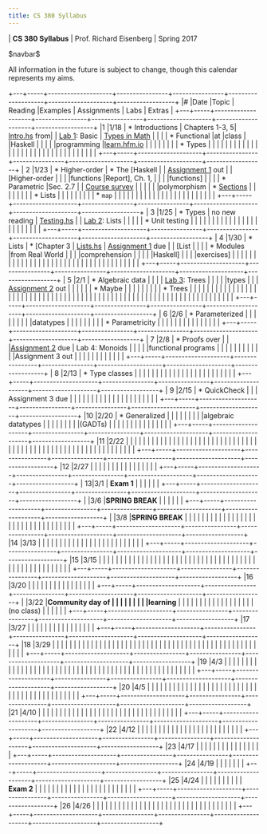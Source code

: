 ```yaml
---
title: CS 380 Syllabus
---
```


<div id="header">

| **CS 380 Syllabus**
| Prof. Richard Eisenberg
| Spring 2017

</div>

\$navbar\$

All information in the future is subject to change, though this calendar
represents my aims.

+---+-----+--------------------+----------------+----------------+--------------------+--------------------+------------------+
|\# |Date |Topic               | Reading        |Examples        |  Assignments       |   Labs             |  Extras          |
+---+-----+--------------------+----------------+----------------+--------------------+--------------------+------------------+
|1  |1/18 | * Introductions    | Chapters 1-3, 5| [Intro.hs] from|                    |  [Lab 1]\: Basic   | [Types in Math]  |
|   |     | * Functional       |at              |class           |                    |Haskell             |                  |
|   |     |programming         |[learn.hfm.io]  |                |                    |                    |                  |
|   |     | * Types            |                |                |                    |                    |                  |
|   |     |                    |                |                |                    |                    |                  |
|   |     |                    |                |                |                    |                    |                  |
|   |     |                    |                |                |                    |                    |                  |
+---+-----+--------------------+----------------+----------------+--------------------+--------------------+------------------+
| 2 |1/23 | * Higher-order     | * The [Haskell |                | [Assignment 1] out |                    | [Higher-order    |
|   |     |functions           |Report], Ch. 1, |                |                    |                    |functions]        |
|   |     | * Parametric       |Sec. 2.7        |                | [Course survey]    |                    |                  |
|   |     |polymorphism        | * [Sections]   |                |                    |                    |                  |
|   |     | * Lists            |                |                |                    |                    |                  |
|   |     | * `map`            |                |                |                    |                    |                  |
|   |     |                    |                |                |                    |                    |                  |
|   |     |                    |                |                |                    |                    |                  |
+---+-----+--------------------+----------------+----------------+--------------------+--------------------+------------------+
| 3 |1/25 | * Types            | no new reading | [Testing.hs]   |                    |  [Lab 2]\: Lists   |                  |
|   |     | * Unit testing     |                |                |                    |                    |                  |
|   |     |                    |                |                |                    |                    |                  |
|   |     |                    |                |                |                    |                    |                  |
+---+-----+--------------------+----------------+----------------+--------------------+--------------------+------------------+
| 4 |1/30 | * Lists            | * [Chapter 3   | [Lists.hs]     | [Assignment 1] due |                    | [List            |
|   |     | * Modules          |from Real World |                |                    |                    |comprehension     |
|   |     |                    |Haskell]        |                |                    |                    |exercises]        |
|   |     |                    |                |                |                    |                    |                  |
|   |     |                    |                |                |                    |                    |                  |
|   |     |                    |                |                |                    |                    |                  |
|   |     |                    |                |                |                    |                    |                  |
+---+-----+--------------------+----------------+----------------+--------------------+--------------------+------------------+
| 5 |2/1  | * Algebraic data   |                |                |                    | [Lab 3]\: Trees    |                  |
|   |     |types               |                |                | [Assignment 2] out |                    |                  |
|   |     | * Maybe            |                |                |                    |                    |                  |
|   |     | * Trees            |                |                |                    |                    |                  |
|   |     |                    |                |                |                    |                    |                  |
|   |     |                    |                |                |                    |                    |                  |
|   |     |                    |                |                |                    |                    |                  |
|   |     |                    |                |                |                    |                    |                  |
|   |     |                    |                |                |                    |                    |                  |
|   |     |                    |                |                |                    |                    |                  |
|   |     |                    |                |                |                    |                    |                  |
+---+-----+--------------------+----------------+----------------+--------------------+--------------------+------------------+
| 6 |2/6  | * Parameterized    |                |                |                    |                    |                  |
|   |     |datatypes           |                |                |                    |                    |                  |
|   |     | * Parametricity    |                |                |                    |                    |                  |
|   |     |                    |                |                |                    |                    |                  |
+---+-----+--------------------+----------------+----------------+--------------------+--------------------+------------------+
| 7 |2/8  | * Proofs over      |                |                |[Assignment 2] due  | Lab 4: Monoids     |                  |
|   |     |functional programs |                |                |                    |                    |                  |
|   |     |                    |                |                |Assignment 3 out    |                    |                  |
|   |     |                    |                |                |                    |                    |                  |
+---+-----+--------------------+----------------+----------------+--------------------+--------------------+------------------+
| 8 |2/13 | * Type classes     |                |                |                    |                    |                  |
|   |     |                    |                |                |                    |                    |                  |
|   |     |                    |                |                |                    |                    |                  |
+---+-----+--------------------+----------------+----------------+--------------------+--------------------+------------------+
| 9 |2/15 | * QuickCheck       |                |                | Assignment 3 due   |                    |                  |
|   |     |                    |                |                |                    |                    |                  |
|   |     |                    |                |                |                    |                    |                  |
+---+-----+--------------------+----------------+----------------+--------------------+--------------------+------------------+
|10 |2/20 | * Generalized      |                |                |                    |                    |                  |
|   |     |algebraic datatypes |                |                |                    |                    |                  |
|   |     |(GADTs)             |                |                |                    |                    |                  |
|   |     |                    |                |                |                    |                    |                  |
+---+-----+--------------------+----------------+----------------+--------------------+--------------------+------------------+
|11 |2/22 |                    |                |                |                    |                    |                  |
|   |     |                    |                |                |                    |                    |                  |
|   |     |                    |                |                |                    |                    |                  |
|   |     |                    |                |                |                    |                    |                  |
|   |     |                    |                |                |                    |                    |                  |
|   |     |                    |                |                |                    |                    |                  |
|   |     |                    |                |                |                    |                    |                  |
+---+-----+--------------------+----------------+----------------+--------------------+--------------------+------------------+
|12 |2/27 |                    |                |                |                    |                    |                  |
|   |     |                    |                |                |                    |                    |                  |
+---+-----+--------------------+----------------+----------------+--------------------+--------------------+------------------+
| 13|3/1  |  **Exam 1**        |                |                |                    |                    |                  |
+---+-----+--------------------+----------------+----------------+--------------------+--------------------+------------------+
|   |3/6  |**SPRING BREAK**    |                |                |                    |                    |                  |
+---+-----+--------------------+----------------+----------------+--------------------+--------------------+------------------+
|   |3/8  |**SPRING BREAK**    |                |                |                    |                    |                  |
|   |     |                    |                |                |                    |                    |                  |
|   |     |                    |                |                |                    |                    |                  |
|   |     |                    |                |                |                    |                    |                  |
+---+-----+--------------------+----------------+----------------+--------------------+--------------------+------------------+
|14 |3/13 |                    |                |                |                    |                    |                  |
|   |     |                    |                |                |                    |                    |                  |
|   |     |                    |                |                |                    |                    |                  |
+---+-----+--------------------+----------------+----------------+--------------------+--------------------+------------------+
|15 |3/15 |                    |                |                |                    |                    |                  |
|   |     |                    |                |                |                    |                    |                  |
|   |     |                    |                |                |                    |                    |                  |
|   |     |                    |                |                |                    |                    |                  |
|   |     |                    |                |                |                    |                    |                  |
|   |     |                    |                |                |                    |                    |                  |
+---+-----+--------------------+----------------+----------------+--------------------+--------------------+------------------+
|16 |3/20 |                    |                |                |                    |                    |                  |
|   |     |                    |                |                |                    |                    |                  |
+---+-----+--------------------+----------------+----------------+--------------------+--------------------+------------------+
|   |3/22 |**Community day of  |                |                |                    |                    |                  |
|   |     |learning**          |                |                |                    |                    |                  |
|   |     |                    |                |                |                    |                    |                  |
|   |     |(no class)          |                |                |                    |                    |                  |
+---+-----+--------------------+----------------+----------------+--------------------+--------------------+------------------+
|17 |3/27 |                    |                |                |                    |                    |                  |
|   |     |                    |                |                |                    |                    |                  |
+---+-----+--------------------+----------------+----------------+--------------------+--------------------+------------------+
|18 |3/29 |                    |                |                |                    |                    |                  |
|   |     |                    |                |                |                    |                    |                  |
|   |     |                    |                |                |                    |                    |                  |
|   |     |                    |                |                |                    |                    |                  |
|   |     |                    |                |                |                    |                    |                  |
|   |     |                    |                |                |                    |                    |                  |
+---+-----+--------------------+----------------+----------------+--------------------+--------------------+------------------+
|19 |4/3  |                    |                |                |                    |                    |                  |
|   |     |                    |                |                |                    |                    |                  |
|   |     |                    |                |                |                    |                    |                  |
|   |     |                    |                |                |                    |                    |                  |
|   |     |                    |                |                |                    |                    |                  |
|   |     |                    |                |                |                    |                    |                  |
+---+-----+--------------------+----------------+----------------+--------------------+--------------------+------------------+
|20 |4/5  |                    |                |                |                    |                    |                  |
|   |     |                    |                |                |                    |                    |                  |
|   |     |                    |                |                |                    |                    |                  |
|   |     |                    |                |                |                    |                    |                  |
|   |     |                    |                |                |                    |                    |                  |
+---+-----+--------------------+----------------+----------------+--------------------+--------------------+------------------+
|21 |4/10 |                    |                |                |                    |                    |                  |
|   |     |                    |                |                |                    |                    |                  |
|   |     |                    |                |                |                    |                    |                  |
|   |     |                    |                |                |                    |                    |                  |
+---+-----+--------------------+----------------+----------------+--------------------+--------------------+------------------+
|22 |4/12 |                    |                |                |                    |                    |                  |
|   |     |                    |                |                |                    |                    |                  |
|   |     |                    |                |                |                    |                    |                  |
+---+-----+--------------------+----------------+----------------+--------------------+--------------------+------------------+
|23 |4/17 |                    |                |                |                    |                    |                  |
|   |     |                    |                |                |                    |                    |                  |
+---+-----+--------------------+----------------+----------------+--------------------+--------------------+------------------+
|24 |4/19 |                    |                |                |                    |                    |                  |
+---+-----+--------------------+----------------+----------------+--------------------+--------------------+------------------+
|25 |4/24 |                    |                |                |                    |                    |                  |
|   |     | **Exam 2**         |                |                |                    |                    |                  |
|   |     |                    |                |                |                    |                    |                  |
|   |     |                    |                |                |                    |                    |                  |
+---+-----+--------------------+----------------+----------------+--------------------+--------------------+------------------+
|26 |4/26 |                    |                |                |                    |                    |                  |
|   |     |                    |                |                |                    |                    |                  |
|   |     |                    |                |                |                    |                    |                  |
|   |     |                    |                |                |                    |                    |                  |
+---+-----+--------------------+----------------+----------------+--------------------+--------------------+------------------+
	 

[learn.hfm.io]: http://learn.hfm.io/
[Types in math]: 01/types.pdf
[Lab 1]: labs/Lab01.hs
[Haskell Report]: https://www.haskell.org/onlinereport/haskell2010/
[Sections]: https://wiki.haskell.org/Section_of_an_infix_operator
[Assignment 1]: hw01/Intro.hs
[Higher-order functions]: 02/exercises.pdf
[Intro.hs]: 01/Intro.hs
[Course survey]: https://docs.google.com/forms/d/e/1FAIpQLScwTPjvehHXtIR0j14ygq_72_ZULOFhajYMp_d79621bT1lRA/viewform
[Testing.hs]: 03/Testing.hs
[Lab 2]: labs/Lab02.hs
[Chapter 3 from Real World Haskell]: http://book.realworldhaskell.org/read/defining-types-streamlining-functions.html
[List comprehension exercises]: 04/exercises.pdf
[Lists.hs]: 04/Lists.hs
[Lab 3]: labs/Lab03.hs
[Assignment 2]: hw02/Hw02.hs
